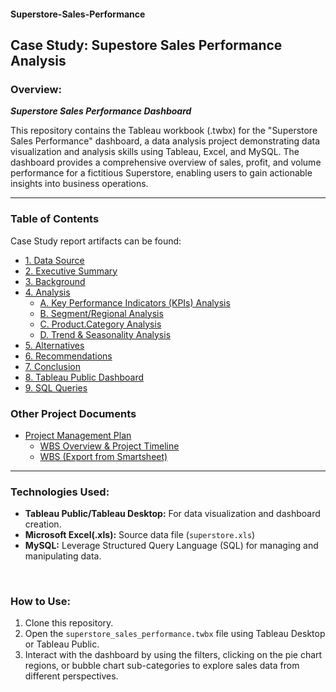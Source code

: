 #### Superstore-Sales-Performance

<h2>Case Study: Supestore Sales Performance Analysis</h2>

<h3>Overview:</h3>

<b><i>Superstore Sales Performance Dashboard</b></i>

This repository contains the Tableau workbook (.twbx) for the "Superstore Sales Performance" dashboard, a data analysis project demonstrating data visualization and analysis skills using Tableau, Excel, and MySQL. The dashboard provides a comprehensive overview of sales, profit, and volume performance for a fictitious Superstore, enabling users to gain actionable insights into business operations.

---

<h3>Table of Contents</h3>

Case Study report artifacts can be found:

- [1. Data Source](https://github.com/LashawnFofung/Superstore-Sales-Performance/blob/main/Report/Data_Source.md)
- [2. Executive Summary](https://github.com/LashawnFofung/Superstore-Sales-Performance/blob/main/Report/Executive%20Summary.md)
- [3. Background](https://github.com/LashawnFofung/Superstore-Sales-Performance/blob/main/Report/Background.md)
- [4. Analysis](https://github.com/LashawnFofung/Superstore-Sales-Performance/blob/main/Report/Analysis.md)
  -  [A. Key Performance Indicators (KPIs) Analysis](https://github.com/LashawnFofung/Superstore-Sales-Performance/blob/main/Report/Analysis.md#a-key-performance-indicators-kpis-analysis)
  -  [B. Segment/Regional Analysis](https://github.com/LashawnFofung/Superstore-Sales-Performance/blob/main/Report/Analysis.md#b-segment-regional-analysis)
  -  [C. Product.Category Analysis](https://github.com/LashawnFofung/Superstore-Sales-Performance/blob/main/Report/Analysis.md#c-product-category-analysis)
  -  [D. Trend & Seasonality Analysis](https://github.com/LashawnFofung/Superstore-Sales-Performance/blob/main/Report/Analysis.md#d-trend--seasonality-analysis)
- [5. Alternatives](https://github.com/LashawnFofung/Superstore-Sales-Performance/blob/main/Report/Alternatives.md)
- [6. Recommendations](https://github.com/LashawnFofung/Superstore-Sales-Performance/blob/main/Report/Recommendations.md)
- [7. Conclusion](https://github.com/LashawnFofung/Superstore-Sales-Performance/blob/main/Report/Conclusion.md)
- [8. Tableau Public Dashboard]()
- [9. SQL Queries]()

<h3>Other Project Documents</h3>

- [Project Management Plan](https://github.com/LashawnFofung/Superstore-Sales-Performance/blob/main/Project%20Management/Plan/Project%20Management%20Plan.md)
  - [WBS Overview & Project Timeline](https://youtu.be/OZ4AcESy-8I)
  - [WBS (Export from Smartsheet)](https://github.com/LashawnFofung/Superstore-Sales-Performance/blob/main/Project%20Management/WBS/Superstore_Sale_Performance_Dashboard_WBS.xlsx)

---

<h3>Technologies Used:</h3>

- <b>Tableau Public/Tableau Desktop:</b> For data visualization and dashboard creation.
- <b>Microsoft Excel(.xls):</b> Source data file (`superstore.xls`)
- <b>MySQL:</b> Leverage Structured Query Language (SQL) for managing and manipulating data.

<br>

<h3>How to Use:</h3>

  1. Clone this repository. 
  1. Open the `superstore_sales_performance.twbx` file using Tableau Desktop or Tableau Public. 
  1. Interact with the dashboard by using the filters, clicking on the pie chart regions, or bubble chart sub-categories to explore sales data from different perspectives.
